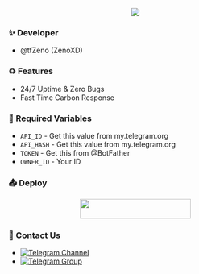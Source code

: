 <p align="center"><a href="https://github.com/Axe-Botz/carbon"><img src="https://te.legra.ph/file/af7a6e916dd3042179442.jpg"></a></p> 

### ✨ Developer
* @tfZeno (ZenoXD)

### ♻️ Features
* 24/7 Uptime & Zero Bugs
* Fast Time Carbon Response

### 🧲 Required Variables

* `API_ID` - Get this value from my.telegram.org
* `API_HASH` - Get this value from my.telegram.org
* `TOKEN` - Get this from @BotFather
* `OWNER_ID` - Your ID

### 📤 Deploy
<p align="center"><a href="https://dashboard.heroku.com/new?template=https://github.com/Axe-Botz/carbon"> <img src="https://img.shields.io/badge/Deploy%20On%20Heroku-blue?style=for-the-badge&logo=heroku" width="220" height="38.45"/></a></p>



### 👤 Contact Us
- [![Telegram Channel](https://img.shields.io/static/v1?label=Join&message=Telegram%20Channel&color=blueviolet&style=for-the-badge&logo=telegram&logoColor=violet)](https://telegram.me/AxeBotz)
- [![Telegram Group](https://img.shields.io/static/v1?label=Join&message=Telegram%20Group&color=blueviolet&style=for-the-badge&logo=telegram&logoColor=violet)](https://telegram.me/AxeChatz)

